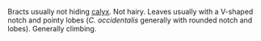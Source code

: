 Bracts usually not hiding [calyx](./g/calyx.html). Not hairy. Leaves usually with a V-shaped notch and pointy lobes (_C. occidentalis_ generally with rounded notch and lobes). Generally climbing.
